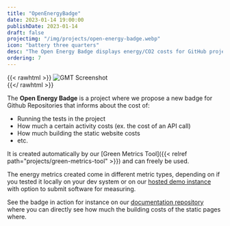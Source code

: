 ```yaml
---
title: "OpenEnergyBadge"
date: 2023-01-14 19:00:00
publishDate: 2023-01-14
draft: false
projectimg: "/img/projects/open-energy-badge.webp"
icon: "battery three quarters"
desc: "The Open Energy Badge displays energy/CO2 costs for GitHub projects, covering test runs, API calls, and more, created by Green Metrics Tool."
ordering: 7
---
```


{{< rawhtml >}}
<img class="ui big rounded bordered image" src="/img/projects/open-energy-badge.webp" alt="GMT Screenshot" loading="lazy" style="margin:auto;">
<br>
{{</ rawhtml >}}

The **Open Energy Badge** is a project where we propose a new badge for Github Repositories that informs about the cost
of:

- Running the tests in the project
- How much a certain activity costs (ex. the cost of an API call)
- How much building the static website costs
- etc.

It is created automatically by our [Green Metrics Tool]({{< relref path="projects/green-metrics-tool" >}}) and can freely be used.

The energy metrics created come in different metric types, depending on if you tested it locally on your dev system
or on our [hosted demo instance](https://metrics.green-coding.io)  with option to submit software for measuring.

See the badge in action for instance on our [documentation repository](https://github.com/green-coding-solutions/documentation) where you can directly see how much the building
costs of the static pages where.